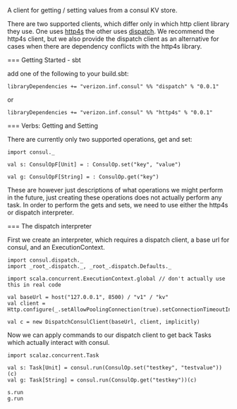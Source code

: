 A client for getting / setting values from a consul KV store.

There are two supported clients, which differ only in which http
client library they use. One uses [http4s](http://http4s.org) the
other uses
[dispatch](http://dispatch.databinder.net/Dispatch.html). We recommend
the http4s client, but we also provide the dispatch client as an
alternative for cases when there are dependency conflicts with the
http4s library.

=== Getting Started - sbt

add one of the following to your build.sbt:

    libraryDependencies += "verizon.inf.consul" %% "dispatch" % "0.0.1"

or

    libraryDependencies += "verizon.inf.consul" %% "http4s" % "0.0.1"

=== Verbs: Getting and Setting

There are currently only two supported operations, get and set:

    import consul._

	val s: ConsulOpF[Unit] = : ConsulOp.set("key", "value")

	val g: ConsulOpF[String] = : ConsulOp.get("key")

These are however just descriptions of what operations we might
perform in the future, just creating these operations does not
actually perform any task. In order to perform the gets and sets, we
need to use either the http4s or dispatch interpreter.


=== The dispatch interpreter

First we create an interpreter, which requires a dispatch client, a
base url for consul, and an ExecutionContext.

    import consul.dispatch._
	import _root_.dispatch._, _root_.dispatch.Defaults._
	
	import scala.concurrent.ExecutionContext.global // don't actually use this in real code

	val baseUrl = host("127.0.0.1", 8500) / "v1" / "kv"
	val client = Http.configure(_.setAllowPoolingConnection(true).setConnectionTimeoutInMs(20000))

	val c = new DispatchConsulClient(baseUrl, client, implicitly)


Now we can apply commands to our dispatch client to get back Tasks
which actually interact with consul.

	import scalaz.concurrent.Task
	
	val s: Task[Unit] = consul.run(ConsulOp.set("testkey", "testvalue"))(c)
    val g: Task[String] = consul.run(ConsulOp.get("testkey"))(c)

    s.run
    g.run


